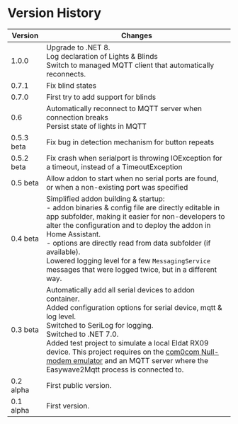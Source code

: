# Version History

|Version|Changes|
|-------|-------|
| 1.0.0 | Upgrade to .NET 8.<br/>Log declaration of Lights & Blinds<br/>Switch to managed MQTT client that automatically reconnects. |
| 0.7.1 | Fix blind states |
| 0.7.0 | First try to add support for blinds |
| 0.6 | Automatically reconnect to MQTT server when connection breaks<br/>Persist state of lights in MQTT|
| 0.5.3 beta | Fix bug in detection mechanism for button repeats |
| 0.5.2 beta | Fix crash when serialport is throwing IOException for a timeout, instead of a TimeoutException |
| 0.5 beta | Allow addon to start when no serial ports are found, or when a non-existing port was specified |
| 0.4 beta | Simplified addon building & startup: <br/>- addon binaries & config file are directly editable in app subfolder, making it easier for non-developers to alter the configuration and to deploy the addon in Home Assistant.<br/>- options are directly read from data subfolder (if available).<br/>Lowered logging level for a few `MessagingService` messages that were logged twice, but in a different way. |
| 0.3 beta | Automatically add all serial devices to addon container.<br/>Added configuration options for serial device, mqtt & log level.<br/>Switched to SeriLog for logging.<br/>Switched to .NET 7.0.<br/>Added test project to simulate a local Eldat RX09 device. This project requires on the [com0com Null-modem emulator](https://files.akeo.ie/blog/com0com.7z) and an MQTT server where the Easywave2Mqtt process is connected to.|
| 0.2 alpha | First public version.|
| 0.1 alpha | First version.|
